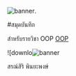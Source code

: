 
![banner](https://picsum.photos/800/250).


#สมุดบันทึก


สำหรับรายวิชา OOP [OOP](https://github.com/AodinsonTH/AodinsonTH.github.io)


![downlo![banner](https://github.com/AodinsonTH/AodinsonTH.github.io/assets/159877918/d5355231-1866-4ced-a3b9-52e0f7128951)




สรณ์สิริ พินยะพงษ์

